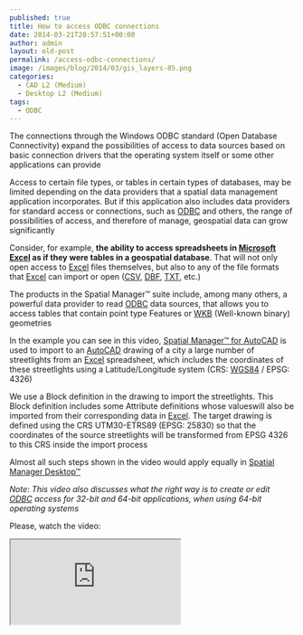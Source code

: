 ```yaml
---
published: true
title: How to access ODBC connections
date: 2014-03-21T20:57:51+00:00
author: admin
layout: old-post
permalink: /access-odbc-connections/
image: /images/blog/2014/03/gis_layers-85.png
categories:
  - CAD L2 (Medium)
  - Desktop L2 (Medium)
tags:
  - ODBC
---
```

The connections through the Windows ODBC standard (Open Database Connectivity) expand the possibilities of access to data sources based on basic connection drivers that the operating system itself or some other applications can provide<!--more-->

Access to certain file types, or tables in certain types of databases, may be limited depending on the data providers that a spatial data management application incorporates. But if this application also includes data providers for standard access or connections, such as <a title="ODBC Wiki" href="http://en.wikipedia.org/wiki/Odbc" target="_blank" rel="nofollow">ODBC</a> and others, the range of possibilities of access, and therefore of manage, geospatial data can grow significantly

Consider, for example, **the ability to access spreadsheets in <a title="Microsoft Excel" href="http://office.microsoft.com/en-us/excel/" target="_blank" rel="nofollow">Microsoft Excel</a> as if they were tables in a geospatial database**. That will not only open access to <a title="Microsoft Excel" href="http://office.microsoft.com/en-us/excel/" target="_blank" rel="nofollow">Excel</a> files themselves, but also to any of the file formats that <a title="Microsoft Excel" href="http://office.microsoft.com/en-us/excel/" target="_blank" rel="nofollow">Excel</a> can import or open (<a title="CSV WIki" href="http://en.wikipedia.org/wiki/Comma-separated_values" target="_blank" rel="nofollow">CSV</a>, <a title="DBF Wiki" href="http://en.wikipedia.org/wiki/Dbf#File_formats" target="_blank" rel="nofollow">DBF</a>, <a title="TXT Wiki" href="http://en.wikipedia.org/wiki/Text_file" target="_blank" rel="nofollow">TXT</a>, etc.)

The products in the Spatial Manager™ suite include, among many others, a powerful data provider to read <a title="ODBC Wiki" href="http://en.wikipedia.org/wiki/" target="_blank" rel="nofollow">ODBC</a> data sources, that allows you to access tables that contain point type Features or <a title="WKB Wiki" href="http://en.wikipedia.org/wiki/Well-known_binary" target="_blank" rel="nofollow">WKB</a> (Well-known binary) geometries

In the example you can see in this video, <a title="Spatial Manager™ for AutoCAD - Page" href="/spm-forautocad/" target="_blank" rel="nofollow">Spatial Manager™ for AutoCAD</a> is used to import to an <a title="Autodesk" href="http://www.autodesk.com/" target="_blank" rel="nofollow">AutoCAD</a> drawing of a city a large number of streetlights from an <a title="Microsoft Excel" href="http://office.microsoft.com/en-us/excel/" target="_blank" rel="nofollow">Excel</a> spreadsheet, which includes the coordinates of these streetlights using a Latitude/Longitude system (CRS: <a title="WGS84 Wiki" href="http://en.wikipedia.org/wiki/WGS84" target="_blank" rel="nofollow">WGS84</a> / EPSG: 4326)

We use a Block definition in the drawing to import the streetlights. This Block definition includes some Attribute definitions whose values ​​will also be imported from their corresponding data in <a title="Microsoft Excel" href="http://office.microsoft.com/en-us/excel/" target="_blank" rel="nofollow">Excel</a>. The target drawing is defined using the CRS UTM30-ETRS89 (EPSG: 25830) so that the coordinates of the source streetlights will be transformed from EPSG 4326 to this CRS inside the import process

Almost all such steps shown in the video would apply equally in <a title="Spatial Manager Desktop™ - Page" href="/spm-desktop/" target="_blank" rel="nofollow">Spatial Manager Desktop™</a>

_Note: This video also discusses what the right way is to create or edit <a title="ODBC Wiki" href="http://en.wikipedia.org/wiki/Odbc" target="_blank" rel="nofollow">ODBC</a> access for 32-bit and 64-bit applications, when using 64-bit operating systems_

Please, watch the video:

<div class="embed-responsive embed-responsive-16by9">
  <iframe class="embed-responsive-item" src="https://www.youtube.com/embed/wOybx5wmUso" allowfullscreen></iframe>
</div>
